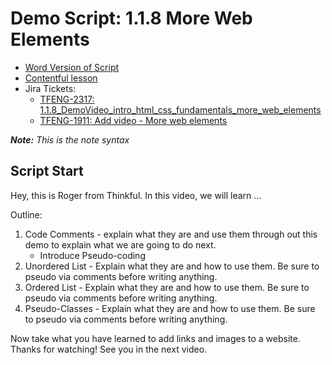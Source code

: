 # Demo Script: 1.1.8 More Web Elements

* [Word Version of Script](https://chegg-my.sharepoint.com/:w:/p/rocampbell/Eah6wQvm-9dIlSxXoIl14kcBUFCHR7dYleXcIV-VxaVpZw?e=MIGJrV)
* [Contentful lesson](https://overview.thinkful.com/preview/JS-MODULAR/version/1/introduction-to-web-development/guild-b2b-eng-module-introduction-html-css-fundamentals/modeng-more-web-elements)
* Jira Tickets:
  * [TFENG-2317: 1.1.8_DemoVideo_intro_html_css_fundamentals_more_web_elements](https://chegg.atlassian.net/browse/TFENG-2317)
  * [TFENG-1911: Add video - More web elements](https://chegg.atlassian.net/browse/TFENG-1911)

_**Note:** This is the note syntax_

## Script Start

Hey, this is Roger from Thinkful. In this video, we will learn ...


Outline:
1. Code Comments - explain what they are and use them through out this demo to explain what we are going to do next.
   * Introduce Pseudo-coding
2. Unordered List - Explain what they are and how to use them. Be sure to pseudo via comments before writing anything.
3. Ordered List - Explain what they are and how to use them. Be sure to pseudo via comments before writing anything.
4. Pseudo-Classes - Explain what they are and how to use them. Be sure to pseudo via comments before writing anything.




Now take what you have learned to add links and images to a website. Thanks for watching! See you in the next video.